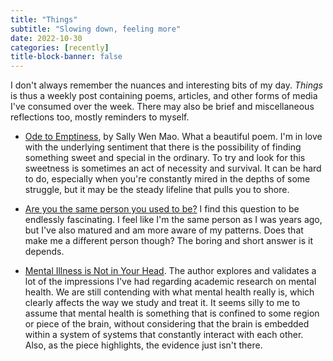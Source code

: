 ```yaml
---
title: "Things"
subtitle: "Slowing down, feeling more"
date: 2022-10-30
categories: [recently]
title-block-banner: false
---
```


I don't always remember the nuances and interesting bits of my day. *Things* is thus a weekly post containing poems, articles, and other forms of media I've consumed over the week. There may also be brief and miscellaneous reflections too, mostly reminders to myself.

- [Ode to Emptiness](https://nahhhlina.tumblr.com/post/631910184201142272/ode-to-emptiness-sally-wen-mao), by Sally Wen Mao. What a beautiful poem. I'm in love with the underlying sentiment that there is the possibility of finding something sweet and special in the ordinary. To try and look for this sweetness is sometimes an act of necessity and survival. It can be hard to do, especially when you're constantly mired in the depths of some struggle, but it may be the steady lifeline that pulls you to shore.

- [Are you the same person you used to be?](https://www.newyorker.com/magazine/2022/10/10/are-you-the-same-person-you-used-to-be-life-is-hard-the-origins-of-you) I find this question to be endlessly fascinating. I feel like I'm the same person as I was years ago, but I've also matured and am more aware of my patterns. Does that make me a different person though? The boring and short answer is it depends.

- [Mental Illness is Not in Your Head](https://www.bostonreview.net/articles/mental-illness-is-not-in-your-head/). The author explores and validates a lot of the impressions I've had regarding academic research on mental health. We are still contending with what mental health really is, which clearly affects the way we study and treat it. It seems silly to me to assume that mental health is something that is confined to some region or piece of the brain, without considering that the brain is embedded within a system of systems that constantly interact with each other. Also, as the piece highlights, the evidence just isn't there.

